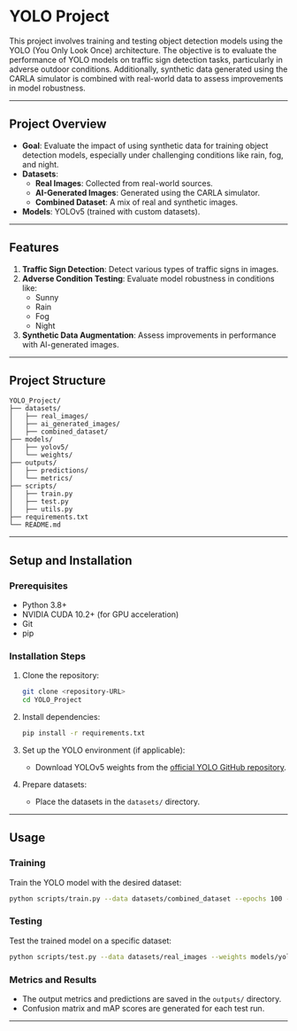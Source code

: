 # YOLO Project

This project involves training and testing object detection models using the YOLO (You Only Look Once) architecture. The objective is to evaluate the performance of YOLO models on traffic sign detection tasks, particularly in adverse outdoor conditions. Additionally, synthetic data generated using the CARLA simulator is combined with real-world data to assess improvements in model robustness.

---

## **Project Overview**

- **Goal**: Evaluate the impact of using synthetic data for training object detection models, especially under challenging conditions like rain, fog, and night.
- **Datasets**:
  - **Real Images**: Collected from real-world sources.
  - **AI-Generated Images**: Generated using the CARLA simulator.
  - **Combined Dataset**: A mix of real and synthetic images.
- **Models**: YOLOv5 (trained with custom datasets).

---

## **Features**

1. **Traffic Sign Detection**: Detect various types of traffic signs in images.
2. **Adverse Condition Testing**: Evaluate model robustness in conditions like:
   - Sunny
   - Rain
   - Fog
   - Night
3. **Synthetic Data Augmentation**: Assess improvements in performance with AI-generated images.

---

## **Project Structure**

```
YOLO_Project/
├── datasets/
│   ├── real_images/
│   ├── ai_generated_images/
│   ├── combined_dataset/
├── models/
│   ├── yolov5/
│   └── weights/
├── outputs/
│   ├── predictions/
│   └── metrics/
├── scripts/
│   ├── train.py
│   ├── test.py
│   ├── utils.py
├── requirements.txt
└── README.md
```

---

## **Setup and Installation**

### Prerequisites

- Python 3.8+
- NVIDIA CUDA 10.2+ (for GPU acceleration)
- Git
- pip

### Installation Steps

1. Clone the repository:
   ```bash
   git clone <repository-URL>
   cd YOLO_Project
   ```

2. Install dependencies:
   ```bash
   pip install -r requirements.txt
   ```

3. Set up the YOLO environment (if applicable):
   - Download YOLOv5 weights from the [official YOLO GitHub repository](https://github.com/ultralytics/yolov5).

4. Prepare datasets:
   - Place the datasets in the `datasets/` directory.

---

## **Usage**

### Training

Train the YOLO model with the desired dataset:
```bash
python scripts/train.py --data datasets/combined_dataset --epochs 100 --weights models/yolov5/weights/initial.pt
```

### Testing

Test the trained model on a specific dataset:
```bash
python scripts/test.py --data datasets/real_images --weights models/yolov5/weights/final.pt
```

### Metrics and Results

- The output metrics and predictions are saved in the `outputs/` directory.
- Confusion matrix and mAP scores are generated for each test run.

---


